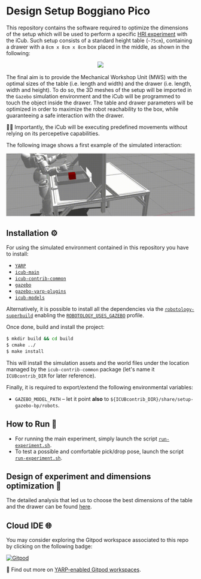 # Design Setup Boggiano Pico
This repository contains the software required to optimize the dimensions of the setup which will be used to perform a specific [HRI experiment](./documents/experimental-protocol.pdf) with the iCub. Such setup consists of a standard height table (`~75cm`), containing a drawer with a `8cm x 8cm x 8cm` box placed in the middle, as shown in the following:

<p align="center">
<img src="https://user-images.githubusercontent.com/9716288/88031776-5d7ae480-cb3d-11ea-9967-af5954de04e4.png" width="400">
</p>

The final aim is to provide the Mechanical Workshop Unit (MWS) with the optimal sizes of the table (i.e. length and width) and the drawer (i.e. length, width and height).
To do so, the 3D meshes of the setup will be imported in the `Gazebo` simulation environment and the iCub will be programmed to touch the object inside the drawer. The table and drawer parameters will be optimized in order to maximize the robot reachability to the box, while guaranteeing a safe interaction with the drawer.

☝🏻 Importantly, the iCub will be executing predefined movements without relying on its percepetive capabilities.

The following image shows a first example of the simulated interaction:

<p align="center">
<img src="./assets/showcase.gif" width="700">
</p>

## Installation :gear:
For using the simulated environment contained in this repository you have to install:
- [`YARP`](https://www.yarp.it/install.html)
- [`icub-main`](https://wiki.icub.org/wiki/ICub_Software_Installation)
- [`icub-contrib-common`](https://wiki.icub.org/wiki/ICub_Software_Installation)
- [`gazebo`](http://gazebosim.org/tutorials?tut=install_ubuntu)
- [`gazebo-yarp-plugins`](https://github.com/robotology/gazebo-yarp-plugins/blob/master/doc/install.md)
- [`icub-models`](https://github.com/robotology/icub-models)

Alternatively, it is possible to install all the dependencies via the [`robotology-superbuild`](https://github.com/robotology/robotology-superbuild#installation) enabling the [`ROBOTOLOGY_USES_GAZEBO`](https://github.com/robotology/robotology-superbuild#gazebo) profile.

Once done, build and install the project:
```sh
$ mkdir build && cd build
$ cmake ../
$ make install
```

This will install the simulation assets and the world files under the location managed by the `icub-contrib-common` package (let's name it `ICUBcontrib_DIR` for later reference).

Finally, it is required to export/extend the following environmental variables:
- `GAZEBO_MODEL_PATH` – let it point **also** to `${ICUBcontrib_DIR}/share/setup-gazebo-bp/robots`.

## How to Run :rocket:
- For running the main experiment, simply launch the script [`run-experiment.sh`](./scripts/run-experiment.sh).
- To test a possible and comfortable pick/drop pose, launch the script [`run-experiment.sh`](./scripts/run-drop.sh).

## Design of experiment and dimensions optimization 📐
The detailed analysis that led us to choose the best dimensions of the table and the drawer can be found [here](report.md).

## Cloud IDE 🌐
You may consider exploring the Gitpod workspace associated to this repo by clicking on the following badge:

[![Gitpod](https://gitpod.io/button/open-in-gitpod.svg)](https://gitpod.io/#https://github.com/icub-tech-iit/design-setup-bp)

🔘 Find out more on [YARP-enabled Gitpod workspaces][1].

[1]: https://spectrum.chat/icub/technicalities/yarp-enabled-gitpod-workspaces-available~73ab5ee9-830e-4b7f-9e99-195295bb5e34
